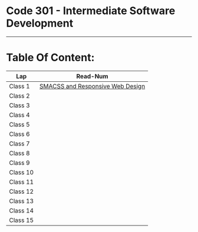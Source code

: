 # Code 301 - Intermediate Software Development
------------------------

# Table Of Content:
|       Lap         | Read-Num                                                                              |  
|  --------------   | -----------------------------------------------------------------------------------   | 
|    Class 1        | [SMACSS and Responsive Web Design](https://omarxzain.github.io/301-reading-notes/read01)| 
|    Class 2        | []()| 
|    Class 3        | []()| 
|    Class 4        | []()| 
|    Class 5        | []()| 
|    Class 6        | []()| 
|    Class 7        | []()| 
|    Class 8        | []()| 
|    Class 9        | []()|
|    Class 10       | []()| 
|    Class 11       | []()| 
|    Class 12       | []()| 
|    Class 13       | []()| 
|    Class 14       | []()| 
|    Class 15       | []()| 
